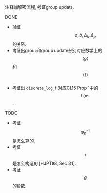 注释加解密流程, 考证group update.

DONE:
* 验证 $$a, b, \Delta_k, \Delta_p$$ 的关系.
* 考证出group和group update分别对应数学上的 $$
\left<g\right>$$ 和 $$\left<f\right>$$.
* 考证出 `discrete_log_f` 对应CL15 Prop 1中的 $$L(m)$$.

TODO: 
* 考证 $$\varphi_p^{-1}$$ 是怎么算的.
* 考证 $$\mathfrak{r}$$ 是怎么构造的 [HJPT98, Sec 3.1].
* 考证 $$g$$ 的阶数.